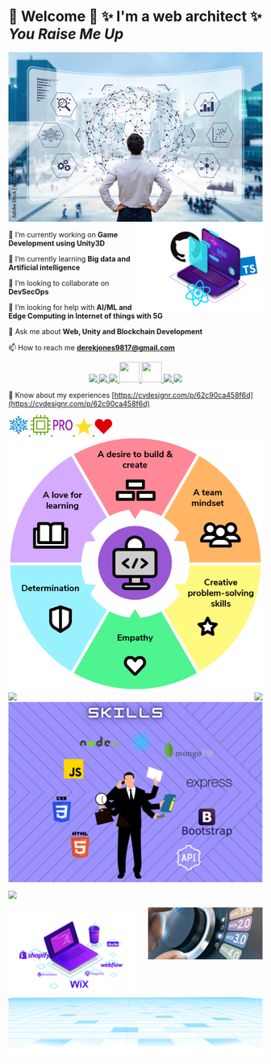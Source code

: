# 👋 Welcome 👋 ✨ I'm a web architect ✨ _You Raise Me Up_

<!--
**SoftwareArchitect9817/SoftwareArchitect9817** is a ✨ _special_ ✨ repository because its `README.md` (this file) appears on your GitHub profile.
Here are some ideas to get you started:
- 🔭 I’m currently working on Game.
- 🌱 I’m currently learning Big Data.
- 👯 I’m looking to collaborate on DEVSECOPS.
- 🤔 I’m looking for help with IoT.
- 💬 Ask me about Web.
- 📫 How to reach me: derekjones9817@gmail.com
- 😄 Pronouns: ...
- ⚡ Fun fact: ...
-->


<img src="idea.jpg" />
<img align="right" width=50% src="React.png" />


🔭 I’m currently working on **Game Development using Unity3D**

🌱 I’m currently learning **Big data and Artificial intelligence**

👯 I’m looking to collaborate on **DevSecOps**

🤝 I’m looking for help with **AI/ML and Edge Computing in Internet of things with 5G**

💬 Ask me about **Web, Unity and Blockchain Development**

📫 How to reach me **derekjones9817@gmail.com**

<div align="center">
    <a href="mailto:derekjones9817@gmail.com">
        <img src='https://img.icons8.com/fluency/344/gmail-new.png' height="40">
    </a>
<a href="https://join.skype.com/invite/wk4IoNJDeAuE">
    <img src='https://img.icons8.com/color/344/skype.png' height="40">
</a>
<a href="https://t.me/GameArchitect">
    <img src='https://cdn-icons-png.flaticon.com/512/2111/2111644.png' height="40">
</a>
<a href="https://stackoverflow.com/users/@19347579/derek-jones">
    <img src="https://raw.githubusercontent.com/rahuldkjain/github-profile-readme-generator/master/src/images/icons/Social/stack-overflow.svg"
        height="40" width="40" />
</a>
<a href="https://medium.com/derekjones9817">
    <img src="https://raw.githubusercontent.com/rahuldkjain/github-profile-readme-generator/master/src/images/icons/Social/medium.svg"
        height="40" width="40" />
</a>
    <a href="https://github.com/SoftwareArchitect9817">
        <img src='https://img.icons8.com/nolan/344/github.png' height="40">
    </a>
    <a href="https://discordapp.com/users/965772784653443215">
        <img src='https://img.icons8.com/nolan/344/discord.png' height="40">
    </a>
</div>



📄 Know about my experiences [https://cvdesignr.com/p/62c90ca458f6d](https://cvdesignr.com/p/62c90ca458f6d)


<a href='https://archiveprogram.github.com/'>
    <img src='https://raw.githubusercontent.com/acervenky/animated-github-badges/master/assets/acbadge.gif' width='40'
        height='40'>
</a>
<a href='https://docs.github.com/en/developers'>
    <img src='https://raw.githubusercontent.com/acervenky/animated-github-badges/master/assets/devbadge.gif' width='40'
        height='40'>
</a>
<a href='https://github.com/pricing'>
    <img src='https://raw.githubusercontent.com/acervenky/animated-github-badges/master/assets/pro.gif' width='40'
        height='40'>
</a>
<a href='https://stars.github.com/'>
    <img src='https://raw.githubusercontent.com/acervenky/animated-github-badges/master/assets/starbadge.gif' width='35'
        height='35'>
</a>
<a href='https://docs.github.com/en/github/supporting-the-open-source-community-with-github-sponsors'>
    <img src='https://raw.githubusercontent.com/acervenky/animated-github-badges/master/assets/sponsorbadge.gif'
        width='35' height='35'>
</a>


<div align="center">
    <img src="desire.png" />
</div>
<img align="right"
    src="https://github-readme-stats.vercel.app/api/top-langs/?username=SoftwareArchitect9817&layout=compact&langs_count=10&text_color=000&icon_color=fff&bg_color=0,52fa5a,4dfcff,c64dff&theme=graywhite" />
<img src="https://github-profile-trophy.vercel.app/?username=SoftwareArchitect9817&column=4&margin-h=15">
<img src="SKILLS.png" />

![](https://count.getloli.com/get/@SoftwareArchitect9817.github.readme)

<img align="right" width=45% src="web.png" />
<img width=50% src="platforms.png" />
<img src="hero-back.png" />
